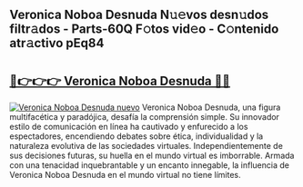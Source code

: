 ## Veronica Noboa Desnuda N𝚞𝚎vos desn𝚞dos filtr𝚊dos - Parts-60Q F𝚘tos vid𝚎o - C𝚘ntenido atr𝚊ctivo pEq84

# <h2><a href="http://mb12oac.tromn.icu/?c=Veronica+Noboa+Desnuda">🔗👉👉👉 Veronica Noboa Desnuda 🔗🔗</a></h2>

[![Veronica Noboa Desnuda nuevo](https://i.imgur.com/pEAQMta.gif)](http://mb12oac.tromn.icu/?c=Veronica+Noboa+Desnuda)
Veronica Noboa Desnuda, una figura multifacética y paradójica, desafía la comprensión simple. Su innovador estilo de comunicación en línea ha cautivado y enfurecido a los espectadores, encendiendo debates sobre ética, individualidad y la naturaleza evolutiva de las sociedades virtuales. Independientemente de sus decisiones futuras, su huella en el mundo virtual es imborrable. Armada con una tenacidad inquebrantable y un encanto innegable, la influencia de Veronica Noboa Desnuda en el mundo virtual no tiene límites.
